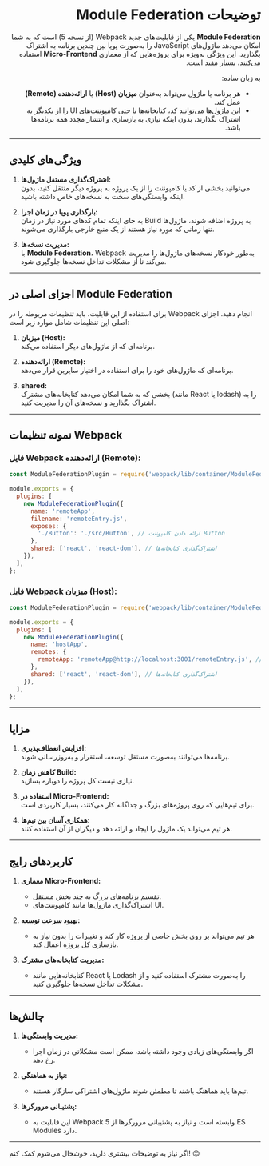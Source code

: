 
<div dir="rtl">

# توضیحات Module Federation

**Module Federation** یکی از قابلیت‌های جدید Webpack (از نسخه 5) است که به شما امکان می‌دهد ماژول‌های JavaScript را به‌صورت پویا بین چندین برنامه به اشتراک بگذارید. این ویژگی به‌ویژه برای پروژه‌هایی که از معماری **Micro-Frontend** استفاده می‌کنند، بسیار مفید است. 

به زبان ساده:
- هر برنامه یا ماژول می‌تواند به‌عنوان **میزبان (Host)** یا **ارائه‌دهنده (Remote)** عمل کند.
- این ماژول‌ها می‌توانند کد، کتابخانه‌ها یا حتی کامپوننت‌های UI را از یکدیگر به اشتراک بگذارند، بدون اینکه نیازی به بازسازی و انتشار مجدد همه برنامه‌ها باشد.

</div>

---

## ویژگی‌های کلیدی

1. **اشتراک‌گذاری مستقل ماژول‌ها:**  
   می‌توانید بخشی از کد یا کامپوننت را از یک پروژه به پروژه دیگر منتقل کنید، بدون اینکه وابستگی‌های سخت به نسخه‌های خاص داشته باشید.

2. **بارگذاری پویا در زمان اجرا:**  
   به جای اینکه تمام کدهای مورد نیاز در زمان Build به پروژه اضافه شوند، ماژول‌ها تنها زمانی که مورد نیاز هستند از یک منبع خارجی بارگذاری می‌شوند.

3. **مدیریت نسخه‌ها:**  
   با **Module Federation**، Webpack به‌طور خودکار نسخه‌های ماژول‌ها را مدیریت می‌کند تا از مشکلات تداخل نسخه‌ها جلوگیری شود.

---

## اجزای اصلی در Module Federation

برای استفاده از این قابلیت، باید تنظیمات مربوطه را در Webpack انجام دهید. اجزای اصلی این تنظیمات شامل موارد زیر است:

1. **میزبان (Host):**  
   برنامه‌ای که از ماژول‌های دیگر استفاده می‌کند.
   
2. **ارائه‌دهنده (Remote):**  
   برنامه‌ای که ماژول‌های خود را برای استفاده در اختیار سایرین قرار می‌دهد.

3. **shared:**  
   بخشی که به شما امکان می‌دهد کتابخانه‌های مشترک (مانند React یا lodash) را به اشتراک بگذارید و نسخه‌های آن را مدیریت کنید.

---

## نمونه تنظیمات Webpack

### فایل Webpack ارائه‌دهنده (Remote):
```javascript
const ModuleFederationPlugin = require('webpack/lib/container/ModuleFederationPlugin');

module.exports = {
  plugins: [
    new ModuleFederationPlugin({
      name: 'remoteApp',
      filename: 'remoteEntry.js',
      exposes: {
        './Button': './src/Button', // ارائه دادن کامپوننت Button
      },
      shared: ['react', 'react-dom'], // اشتراک‌گذاری کتابخانه‌ها
    }),
  ],
};
```

### فایل Webpack میزبان (Host):
```javascript
const ModuleFederationPlugin = require('webpack/lib/container/ModuleFederationPlugin');

module.exports = {
  plugins: [
    new ModuleFederationPlugin({
      name: 'hostApp',
      remotes: {
        remoteApp: 'remoteApp@http://localhost:3001/remoteEntry.js', // استفاده از ماژول‌های Remote
      },
      shared: ['react', 'react-dom'], // اشتراک‌گذاری کتابخانه‌ها
    }),
  ],
};
```

---

## مزایا

1. **افزایش انعطاف‌پذیری:**  
   برنامه‌ها می‌توانند به‌صورت مستقل توسعه، استقرار و به‌روزرسانی شوند.

2. **کاهش زمان Build:**  
   نیازی نیست کل پروژه را دوباره بسازید.

3. **استفاده در Micro-Frontend:**  
   برای تیم‌هایی که روی پروژه‌های بزرگ و جداگانه کار می‌کنند، بسیار کاربردی است.

4. **همکاری آسان بین تیم‌ها:**  
   هر تیم می‌تواند یک ماژول را ایجاد و ارائه دهد و دیگران از آن استفاده کنند.

---

## کاربردهای رایج

1. **معماری Micro-Frontend:**  
   - تقسیم برنامه‌های بزرگ به چند بخش مستقل.  
   - اشتراک‌گذاری ماژول‌ها مانند کامپوننت‌های UI.

2. **بهبود سرعت توسعه:**  
   - هر تیم می‌تواند بر روی بخش خاصی از پروژه کار کند و تغییرات را بدون نیاز به بازسازی کل پروژه اعمال کند.

3. **مدیریت کتابخانه‌های مشترک:**  
   - کتابخانه‌هایی مانند React یا Lodash را به‌صورت مشترک استفاده کنید و از مشکلات تداخل نسخه‌ها جلوگیری کنید.

---

## چالش‌ها

1. **مدیریت وابستگی‌ها:**  
   - اگر وابستگی‌های زیادی وجود داشته باشد، ممکن است مشکلاتی در زمان اجرا رخ دهد.
   
2. **نیاز به هماهنگی:**  
   - تیم‌ها باید هماهنگ باشند تا مطمئن شوند ماژول‌های اشتراکی سازگار هستند.

3. **پشتیبانی مرورگرها:**  
   - این قابلیت به Webpack 5 وابسته است و نیاز به پشتیبانی مرورگرها از ES Modules دارد.

---

اگر نیاز به توضیحات بیشتری دارید، خوشحال می‌شوم کمک کنم! 😊
